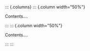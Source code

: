 ::: {.columns}
::: {.column width="50%"}

Contents....

:::
::: {.column width="50%"}

Contents....

:::
:::